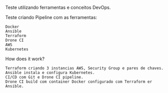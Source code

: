 Teste utilizando ferramentas e conceitos DevOps.

Teste criando Pipeline com as ferramentas:

    Docker
    Ansible
    Terraform
    Drone CI
    AWS
    Kubernetes

How does it work?

    Terraform criando 3 instancias AWS, Security Group e pares de chaves.
    Ansible instala e configura Kubernetes.
    CI/CD com Git e Drone CI pipeline.
    Drone CI build com container Docker configurado com Terraform er Ansible.

